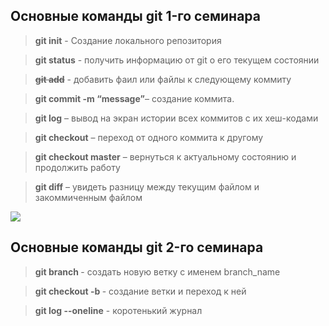 ## Основные команды git 1-го семинара

> **git init** - Создание локального репозитория

> **git status** - получить информацию от git о его текущем состоянии

> ~~**git add**~~ - добавить фаил или файлы к следующему коммиту

> **git commit -m “message”**– создание коммита.

> **git log** – вывод на экран истории всех коммитов с их хеш-кодами

> **git checkout** – переход от одного коммита к другому

> **git checkout master** – вернуться к актуальному состоянию и продолжить работу

> **git diff** – увидеть разницу между текущим файлом и закоммиченным файлом

![](https://avatars.mds.yandex.net/i?id=0403743b4320c6b2983fe618efb2521c9a827ecb-8482868-images-thumbs&n=13)

## Основные команды git 2-го семинара

> **git branch <branch name>** - создать новую ветку с именем  branch_name

> **git checkout -b <branch name>** - создание ветки и переход к ней

> **git log --oneline** - коротенький журнал


